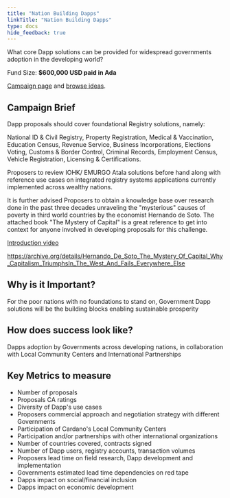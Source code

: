 ```yaml
---
title: "Nation Building Dapps"
linkTitle: "Nation Building Dapps"
type: docs
hide_feedback: true
---
```

What core Dapp solutions can be provided for widespread governments adoption in the developing world?

Fund Size: **$600,000 USD paid in Ada**

[Campaign page](https://cardano.ideascale.com/a/campaign-home/26249) and [browse ideas](https://cardano.ideascale.com/a/ideas/top/campaign-filter/byids/campaigns/26249/stage/unspecified).

## Campaign Brief
Dapp proposals should cover foundational Registry solutions, namely:

National ID & Civil Registry, Property Registration, Medical & Vaccination, Education Census, Revenue Service, Business Incorporations, Elections Voting, Customs & Border Control, Criminal Records, Employment Census, Vehicle Registration, Licensing & Certifications.

Proposers to review IOHK/ EMURGO Atala solutions before hand along with reference use cases on integrated registry systems applications currently implemented across wealthy nations.

It is further advised Proposers to obtain a knowledge base over research done in the past three decades unraveling the "mysterious" causes of poverty in third world countries by the economist Hernando de Soto. The attached book "The Mystery of Capital" is a great reference to get into context for anyone involved in developing proposals for this challenge.

[Introduction video](https://archive.org/details/Hernando_De_Soto_The_Mystery_Of_Capital_Why_Capitalism_TriumphsIn_The_West_And_Fails_Everywhere_Else)

https://archive.org/details/Hernando_De_Soto_The_Mystery_Of_Capital_Why_Capitalism_TriumphsIn_The_West_And_Fails_Everywhere_Else

## Why is it Important?
For the poor nations with no foundations to stand on, Government Dapp solutions will be the building blocks enabling sustainable prosperity

## How does success look like?
Dapps adoption by Governments across developing nations, in collaboration with Local Community Centers and International Partnerships

## Key Metrics to measure
- Number of proposals
- Proposals CA ratings
- Diversity of Dapp's use cases
- Proposers commercial approach and negotiation strategy with different Governments
- Participation of Cardano's Local Community Centers
- Participation and/or partnerships with other international organizations
- Number of countries covered, contracts signed
- Number of Dapp users, registry accounts, transaction volumes
- Proposers lead time on field research, Dapp development and implementation
- Governments estimated lead time dependencies on red tape
- Dapps impact on social/financial inclusion
- Dapps impact on economic development


